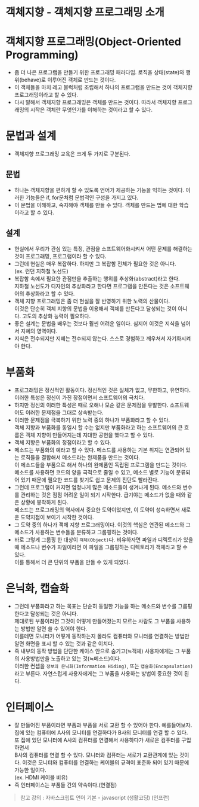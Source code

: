 객체지향 - 객체지향 프로그래밍 소개
====================================

# 객체지향 프로그래밍(Object-Oriented Programming)
* 좀 더 나은 프로그램을 만들기 위한 프로그래밍 패러다임. 로직을 상태(state)와 행위(behave)로 이루어진 객체로 만드는 것이다.   
* 이 객체들을 마치 레고 블럭처럼 조립해서 하나의 프로그램을 만드는 것이 객체지향 프로그래밍이라고 할 수 있다.
* 다시 말해서 객체지향 프로그래밍은 객체를 만드는 것이다. 따라서 객체지향 프로그래밍의 시작은 객체란 무엇인가를 이해하는 것이라고 할 수 있다.

# 문법과 설계
* 객체지향 프로그래밍 교육은 크게 두 가지로 구분된다.

## 문법
* 하나는 객체지향을 편하게 할 수 있도록 언어가 제공하는 기능을 익히는 것이다. 이러한 기능들은 if, for문처럼 문법적인 구성을 가지고 있다.
* 이 문법을 이해하고, 숙지해야 객체를 만들 수 있다. 객체를 만드는 법에 대한 학습이라고 할 수 있다.

## 설계
* 현실에서 우리가 관심 있는 특정, 관점을 소프트웨어화시켜서 어떤 문제를 해결하는 것이 프로그래밍, 프로그램이라 할 수 있다.
* 그런데 현실은 매우 복잡하다. 하지만 그 복잡함 전체가 필요한 것은 아니다.   
(ex. 런던 지하철 노선도)
* 복잡함 속에서 필요한 관점만을 추출하는 행위를 추상화(abstract)라고 한다.   
지하철 노선도가 디자인의 추상화라고 한다면 프로그램을 만든다는 것은 소프트웨어의 추상화라고 할 수 있다.
* 객체 지향 프로그래밍은 좀 더 현실을 잘 반영하기 위한 노력의 산물이다.   
이것은 단순히 객체 지향의 문법을 이용해서 객체를 만든다고 달성되는 것이 아니다. 고도의 추상화 능력이 필요하다.
* 좋은 설계는 문법을 배우는 것보다 훨씬 어려운 일이다. 심지어 이것은 지식을 넘어서 지혜의 영역이다.
* 지식은 전수되지만 지혜는 전수되지 않는다. 스스로 경험하고 깨우쳐서 자기화시켜야 한다.

# 부품화
* 프로그래밍은 정신적인 활동이다. 정신적인 것은 실체가 없고, 무한하고, 유연하다. 이러한 특성은 정신이 가진 장점이면서 소프트웨어의 극치다. 
* 하지만 정신의 이러한 특성은 때로 오해나 모순 같은 문제점을 유발한다. 소프트웨어도 이러한 문제점을 그대로 상속받는다.
* 이러한 문제점을 극복하기 위한 노력 중의 하나가 부품화라고 할 수 있다.   
객체 지향과 부품화를 동일시 할 수는 없지만 부품화라고 하는 소프트웨어의 큰 흐름은 객체 지향이 만들어지는데 지대한 공헌을 했다고 할 수 있다. 
* 객체 지향은 부품화의 정점이라고 할 수 있다.
* 메소드는 부품화의 예라고 할 수 있다. 메소드를 사용하는 기본 취지는 연관되어 있는 로직들을 결합해서 메소드라는 완제품을 만드는 것이다.   
이 메소드들을 부품으로 해서 하나의 완제품인 독립된 프로그램을 만드는 것이다.   
메소드를 사용하면 코드의 양을 극적으로 줄일 수 있고, 메소드 별로 기능이 분류되어 있기 때문에 필요한 코드를 찾기도 쉽고 문제의 진단도 빨라진다.
* 그런데 프로그램이 커지면 엄청나게 많은 메소드들이 생겨나게 된다. 메소드와 변수를 관리하는 것은 점점 어려운 일이 되기 시작한다. 급기야는 메소드가 없을 때와 같은 상황에 봉착하게 된다.   
메소드는 프로그래밍의 역사에서 중요한 도약이었지만, 이 도약이 성숙하면서 새로운 도약지점이 보이기 시작한 것이다.
* 그 도약 중의 하나가 객체 지향 프로그래밍이다. 이것의 핵심은 연관된 메소드와 그 메소드가 사용하는 변수들을 분류하고 그룹핑하는 것이다.
* 바로 그렇게 그룹핑 한 대상이 ```객체(Object)```다. 비유하자면 파일과 디렉토리가 있을 때 메소드나 변수가 파일이라면 이 파일을 그룹핑하는 디렉토리가 객체라고 할 수 있다.   
이를 통해서 더 큰 단위의 부품을 만들 수 있게 되었다.

# 은닉화, 캡슐화
* 그런데 부품화라고 하는 목표는 단순히 동일한 기능을 하는 메소드와 변수를 그룹핑한다고 달성되는 것은 아니다.   
제대로된 부품이라면 그것이 어떻게 만들어졌는지 모르는 사람도 그 부품을 사용하는 방법만 알면 쓸 수 있어야 한다.   
이를테면 모니터가 어떻게 동작하는지 몰라도 컴퓨터와 모니터를 연결하는 방법만 알면 화면을 표시 할 수 있는 것과 같은 이치다.
* 즉 내부의 동작 방법을 단단한 케이스 안으로 숨기고(≒객체) 사용자에게는 그 부품의 사용방법만을 노출하고 있는 것(≒메소드)이다.   
이러한 컨셉을 ```정보의 은닉화(Information Hiding)```, 또는 ```캡슐화(Encapsulation)```라고 부른다. 자연스럽게 사용자에게는 그 부품을 사용하는 방법이 중요한 것이 된다.  

# 인터페이스
* 잘 만들어진 부품이라면 부품과 부품을 서로 교환 할 수 있어야 한다. 예를들어보자.   
집에 있는 컴퓨터에 A사의 모니터를 연결하다가 B사의 모니터를 연결 할 수 있다. 또 집에 있던 모니터에 A사의 컴퓨터를 연결해서 사용하다가 새로운 컴퓨터를 구입하면서   
B사의 컴퓨터를 연결 할 수 있다. 모니터와 컴퓨터는 서로가 교환관계에 있는 것이다. 이것은 모니터와 컴퓨터를 연결하는 케이블의 규격이 표준화 되어 있기 때문에 가능한 일이다.    
(ex. HDMI 케이블 비유)
* 즉 인터페이스는 부품들 간의 약속이다.(연결점)

> 참고 강의 : 자바스크립트 언어 기본 - javascript (생활코딩) (인프런)
